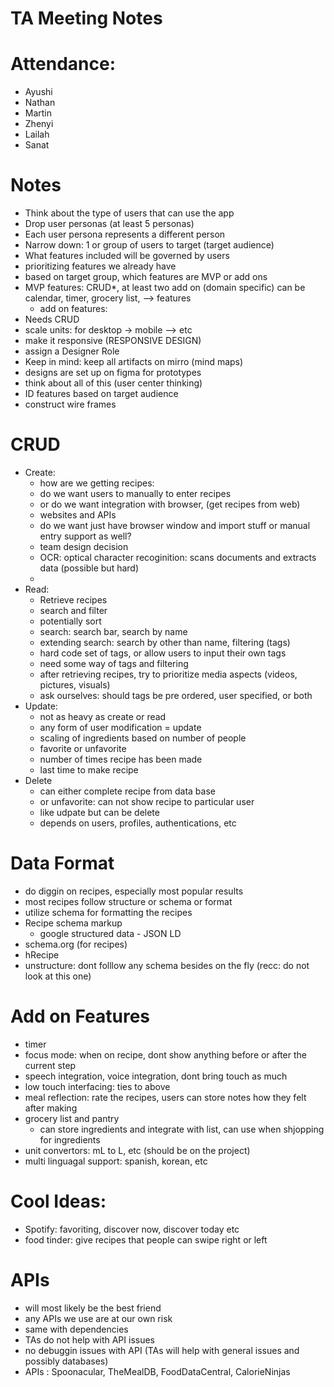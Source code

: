 # TA Meeting Notes

# Attendance:
- Ayushi
- Nathan 
- Martin
- Zhenyi
- Lailah
- Sanat

# Notes
- Think about the type of users that can use the app
- Drop user personas (at least 5 personas) 
- Each user persona represents a different person
- Narrow down: 1 or group of users to target (target audience)
- What features included will be governed by users
- prioritizing features we already have
- based on target group, which features are MVP or add ons
- MVP features: CRUD*, at least two add  on (domain specific) can be calendar, timer, grocery list, -->  features
  - add on features: 
- Needs CRUD
- scale units: for desktop -> mobile --> etc
- make it responsive (RESPONSIVE DESIGN) 
- assign a Designer Role
- Keep in mind: keep all artifacts on mirro (mind maps) 
- designs are set up on figma for prototypes
- think about all of this (user center thinking) 
- ID features based on target audience
- construct wire frames 



# CRUD
- Create: 
  - how are we getting recipes:
  - do we want users to manually to enter recipes
  - or do we want integration with browser, (get recipes from web)
  - websites and APIs 
  - do we want just have browser window and import stuff or manual entry support as well?
  - team design decision
  - OCR: optical character recoginition: scans documents and extracts data (possible but hard)
  - 
- Read:
  - Retrieve recipes
  - search and filter
  - potentially sort
  - search: search bar, search by name
  - extending search: search by other than name, filtering (tags)
  - hard code set of tags, or allow users to input their own tags
  - need some way of tags and filtering
  - after retrieving recipes, try to prioritize media aspects (videos, pictures, visuals) 
  - ask ourselves: should tags be pre ordered, user specified, or both 
- Update:
  - not as heavy as create or read
  - any form of user modification = update 
  - scaling of ingredients based on number of people
  - favorite or unfavorite
  - number of times recipe has been made
  - last time to make recipe
- Delete
  - can either complete recipe from data base
  - or unfavorite: can not show recipe to particular user
  - like udpate but can be delete
  - depends on users, profiles, authentications, etc

# Data Format
- do diggin on recipes, especially most popular results
- most recipes follow structure or schema or format
- utilize schema for formatting the recipes
- Recipe schema markup
  - google structured data - JSON LD
- schema.org (for recipes)
- hRecipe
- unstructure: dont folllow any schema besides on the fly (recc: do not look at this one) 


# Add on Features
- timer
- focus mode: when on recipe, dont show anything before or after the current step 
- speech integration, voice integration, dont bring touch as much
- low touch interfacing: ties to above
- meal reflection: rate the recipes, users can store notes how they felt after making 
- grocery list and pantry
  - can store ingredients and integrate with list, can use when shjopping for ingredients
- unit convertors: mL to L, etc (should be on the project)
- multi linguagal support: spanish, korean, etc 

# Cool Ideas:
- Spotify: favoriting, discover now, discover today etc
- food tinder: give recipes that people can swipe right or left

# APIs
- will most likely be the best friend
- any APIs we use are at our own risk
- same with dependencies
- TAs do not help with API issues
- no debuggin issues with API (TAs will help with general issues and possibly databases) 
- APIs : Spoonacular, TheMealDB, FoodDataCentral, CalorieNinjas
